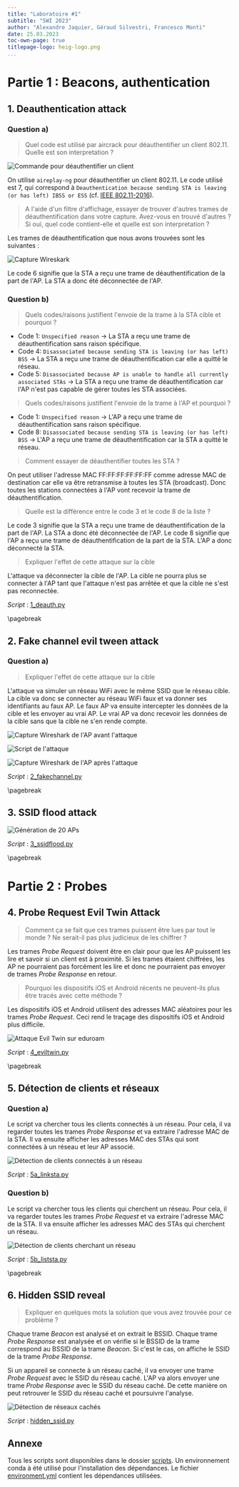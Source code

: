```yaml
---
title: "Laboratoire #1"
subtitle: "SWI 2023"
author: "Alexandre Jaquier, Géraud Silvestri, Francesco Monti"
date: 25.03.2023
toc-own-page: true
titlepage-logo: heig-logo.png
...
```


# Partie 1 : Beacons, authentication
## 1. Deauthentication attack
### Question a)
> Quel code est utilisé par aircrack pour déauthentifier un client 802.11. Quelle est son interpretation ?

![Commande pour déauthentifier un client](images/deauth_cmd.png)

On utilise `aireplay-ng` pour déauthentifier un client 802.11. Le code utilisé est 7, qui correspond à `Deauthentication because sending STA is leaving (or has left) IBSS or ESS` (cf. [IEEE 802.11-2016](https://standards.ieee.org/standard/802_11-2016.html#ref-IEEE80211-2016-Table-8-1)).

> A l'aide d'un filtre d'affichage, essayer de trouver d'autres trames de déauthentification dans votre capture. Avez-vous en trouvé d'autres ? Si oui, quel code contient-elle et quelle est son interpretation ?

Les trames de déauthentification que nous avons trouvées sont les suivantes :

![Capture Wireskark](images/deauth_trames.png)

Le code 6 signifie que la STA a reçu une trame de déauthentification de la part de l'AP. La STA a donc été déconnectée de l'AP.

### Question b)
> Quels codes/raisons justifient l'envoie de la trame à la STA cible et pourquoi ?

- Code 1: `Unspecified reason` -> La STA a reçu une trame de déauthentification sans raison spécifique.
- Code 4: `Disassociated because sending STA is leaving (or has left) BSS` -> La STA a reçu une trame de déauthentification car elle a quitté le réseau.
- Code 5: `Disassociated because AP is unable to handle all currently associated STAs` -> La STA a reçu une trame de déauthentification car l'AP n'est pas capable de gérer toutes les STA associées.

> Quels codes/raisons justifient l'envoie de la trame à l'AP et pourquoi ?

- Code 1: `Unspecified reason` -> L'AP a reçu une trame de déauthentification sans raison spécifique.
- Code 8: `Disassociated because sending STA is leaving (or has left) BSS` -> L'AP a reçu une trame de déauthentification car la STA a quitté le réseau.

> Comment essayer de déauthentifier toutes les STA ?

On peut utiliser l'adresse MAC FF:FF:FF:FF:FF:FF comme adresse MAC de destination car elle va être retransmise à toutes les STA (broadcast). Donc toutes les stations connectées à l'AP vont recevoir la trame de déauthentification.

> Quelle est la différence entre le code 3 et le code 8 de la liste ?

Le code 3 signifie que la STA a reçu une trame de déauthentification de la part de l'AP. La STA a donc été déconnectée de l'AP. Le code 8 signifie que l'AP a reçu une trame de déauthentification de la part de la STA. L'AP a donc déconnecté la STA.

> Expliquer l'effet de cette attaque sur la cible

L'attaque va déconnecter la cible de l'AP. La cible ne pourra plus se connecter à l'AP tant que l'attaque n'est pas arrêtée et que la cible ne s'est pas reconnectée.

*Script* : [1_deauth.py](scripts/1_deauth.py)

\pagebreak
## 2. Fake channel evil tween attack
### Question a)
> Expliquer l'effet de cette attaque sur la cible

L'attaque va simuler un réseau WiFi avec le même SSID que le réseau cible. La cible va donc se connecter au réseau WiFi faux et va donner ses identifiants au faux AP. Le faux AP va ensuite intercepter les données de la cible et les envoyer au vrai AP. Le vrai AP va donc recevoir les données de la cible sans que la cible ne s'en rende compte.

![Capture Wireshark de l'AP avant l'attaque](images/faketweenbefore.png)

![Script de l'attaque](images/faketweenpackets.png)

![Capture Wireshark de l'AP après l'attaque](images/faketweenafter.png)

*Script* : [2_fakechannel.py](scripts/2_fakechannel.py)

\pagebreak
## 3. SSID flood attack

![Génération de 20 APs](images/ssidflood.png)

*Script* : [3_ssidflood.py](scripts/3_ssidflood.py)

\pagebreak
# Partie 2 : Probes
## 4. Probe Request Evil Twin Attack
> Comment ça se fait que ces trames puissent être lues par tout le monde ? Ne serait-il pas plus judicieux de les chiffrer ?

Les trames _Probe Request_ doivent être en clair pour que les AP puissent les lire et savoir si un client est à proximité. Si les trames étaient chiffrées, les AP ne pourraient pas forcément les lire et donc ne pourraient pas envoyer de trames _Probe Response_ en retour.

> Pourquoi les dispositifs iOS et Android récents ne peuvent-ils plus être tracés avec cette méthode ?

Les dispositifs iOS et Android utilisent des adresses MAC aléatoires pour les trames _Probe Request_. Ceci rend le traçage des dispositifs iOS et Android plus difficile.

![Attaque Evil Twin sur eduroam](images/eviltwin.png)

*Script* : [4_eviltwin.py](scripts/4_eviltwin.py)

\pagebreak
## 5. Détection de clients et réseaux
### Question a)
Le script va chercher tous les clients connectés à un réseau. Pour cela, il va regarder toutes les trames _Probe Response_ et va extraire l'adresse MAC de la STA. Il va ensuite afficher les adresses MAC des STAs qui sont connectées à un réseau et leur AP associé.

![Détection de clients connectés à un réseau](images/sta_ap_links.png)

*Script* : [5a_linksta.py](scripts/5a_linksta.py)

### Question b)
Le script va chercher tous les clients qui cherchent un réseau. Pour cela, il va regarder toutes les trames _Probe Request_ et va extraire l'adresse MAC de la STA. Il va ensuite afficher les adresses MAC des STAs qui cherchent un réseau.

![Détection de clients cherchant un réseau](images/sta_search.png)

*Script* : [5b_liststa.py](scripts/5b_liststa.py)

\pagebreak
## 6. Hidden SSID reveal
> Expliquer en quelques mots la solution que vous avez trouvée pour ce problème ?

Chaque trame _Beacon_ est analysé et on extrait le BSSID. Chaque trame _Probe Response_ est analysée et on vérifie si le BSSID de la trame correspond au BSSID de la trame _Beacon_. Si c'est le cas, on affiche le SSID de la trame _Probe Response_.

Si un appareil se connecte à un réseau caché, il va envoyer une trame _Probe Request_ avec le SSID du réseau caché. L'AP va alors envoyer une trame _Probe Response_ avec le SSID du réseau caché. De cette manière on peut retrouver le SSID du réseau caché et poursuivre l'analyse.

![Détection de réseaux cachés](images/hidden_ssid.png)

*Script* : [hidden_ssid.py](scripts/6_hiddenssid.py)

## Annexe
Tous les scripts sont disponibles dans le dossier [scripts](scripts/). Un environnement conda à été utilisé pour l'installation des dépendances. Le fichier [environment.yml](scripts/environment.yml) contient les dépendances utilisées.